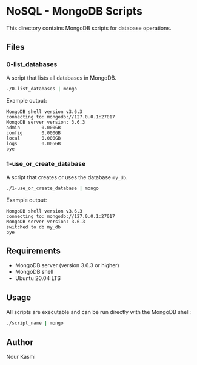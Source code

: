 # NoSQL - MongoDB Scripts

This directory contains MongoDB scripts for database operations.

## Files

### 0-list_databases
A script that lists all databases in MongoDB.
```bash
./0-list_databases | mongo
```
Example output:
```
MongoDB shell version v3.6.3
connecting to: mongodb://127.0.0.1:27017
MongoDB server version: 3.6.3
admin        0.000GB
config       0.000GB
local        0.000GB
logs         0.005GB
bye
```

### 1-use_or_create_database
A script that creates or uses the database `my_db`.
```bash
./1-use_or_create_database | mongo
```
Example output:
```
MongoDB shell version v3.6.3
connecting to: mongodb://127.0.0.1:27017
MongoDB server version: 3.6.3
switched to db my_db
bye
```

## Requirements
- MongoDB server (version 3.6.3 or higher)
- MongoDB shell
- Ubuntu 20.04 LTS

## Usage
All scripts are executable and can be run directly with the MongoDB shell:
```bash
./script_name | mongo
```

## Author
Nour Kasmi 